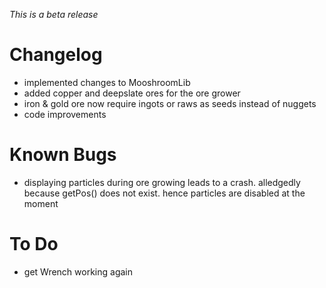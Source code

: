 _This is a beta release_

# Changelog
- implemented changes to MooshroomLib
- added copper and deepslate ores for the ore grower
- iron & gold ore now require ingots or raws as seeds instead of nuggets
- code improvements

# Known Bugs
- displaying particles during ore growing leads to a crash. alledgedly because getPos() does not exist. hence particles are disabled at the moment

# To Do
- get Wrench working again

